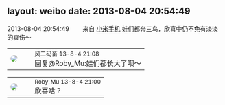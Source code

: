 layout: weibo
date: 2013-08-04 20:54:49
---
<meta name="referrer" content="no-referrer" />

2013-08-04 20:54:49  &nbsp;&nbsp;&nbsp;&nbsp;&nbsp;&nbsp; 来自 <a href="http://app.weibo.com/t/feed/22zMnn" rel="nofollow">小米手机</a>
娃们都奔三鸟，欣喜中仍不免有淡淡的哀伤～ ​​​

<table style="width: 100%;">
  <tr>
    <td style="width: 40px;"><img style="border-radius:50%" src="https://tva3.sinaimg.cn/crop.0.0.639.639.50/6d2a6003jw8f3idy69w2gj20hs0hrt9g.jpg?KID=imgbed,tva&Expires=1624512929&ssig=yLepivC4NP"></td>
    <td colspan="2"><small>风二码畜 13-8-4 21:08</small><br/>回复@Roby_Mu:娃们都长大了呗～</td>
  </tr>
</table>

<table style="width: 100%;">
  <tr>
    <td style="width: 40px;"><img style="border-radius:50%" src="https://tva2.sinaimg.cn/crop.0.0.180.180.50/81fd9f09jw1e8qgp5bmzyj2050050aa8.jpg?KID=imgbed,tva&Expires=1624512929&ssig=H1p0ITR5JC"></td>
    <td colspan="2"><small>Roby_Mu 13-8-4 21:00</small><br/>欣喜啥？</td>
  </tr>
</table>
